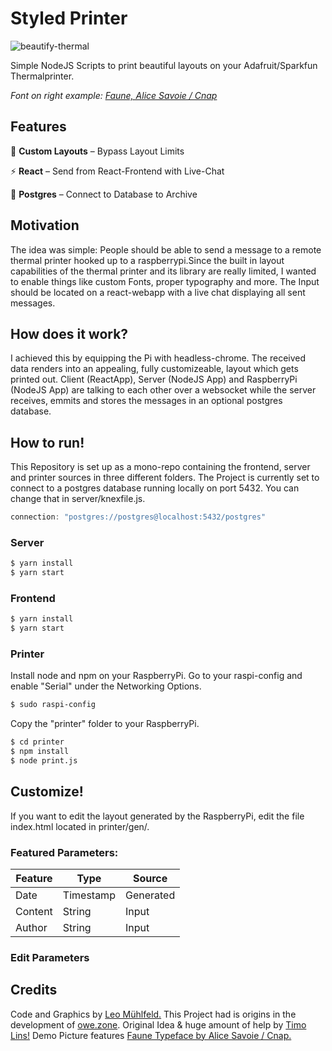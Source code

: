 # Styled Printer

![beautify-thermal](https://user-images.githubusercontent.com/22169889/81113336-5837d180-8f20-11ea-8d49-2959c4b36c8b.jpg)

Simple NodeJS Scripts to print beautiful layouts on your Adafruit/Sparkfun Thermalprinter.

_Font on right example: [Faune, Alice Savoie / Cnap](http://www.cnap.graphismeenfrance.fr/faune/en.html)_

## Features
🎨 **Custom Layouts** – Bypass Layout Limits

⚡️ **React** – Send from React-Frontend with Live-Chat  

🐘 **Postgres** – Connect to Database to Archive

## Motivation
The idea was simple: People should be able to send a message to a remote thermal printer hooked up to a raspberrypi.Since the built in layout capabilities of the thermal printer and its library are really limited, I wanted to enable things like custom Fonts, proper typography and more. The Input should be located on a react-webapp with a live chat displaying all sent messages.

## How does it work?
I achieved this by equipping the Pi with headless-chrome. The received data renders into an appealing, fully customizeable, layout which gets printed out. Client (ReactApp), Server (NodeJS App) and RaspberryPi (NodeJS App) are talking to each other over a websocket while the server receives, emmits and stores the messages in an optional postgres database.

## How to run!
This Repository is set up as a mono-repo containing the frontend, server and printer sources in three different folders. The Project is currently set to connect to a postgres database running locally on port 5432. You can change that in server/knexfile.js.
```javascript
connection: "postgres://postgres@localhost:5432/postgres"
```
### Server
```bash
$ yarn install
$ yarn start
```

### Frontend
```bash
$ yarn install
$ yarn start
```

### Printer
Install node and npm on your RaspberryPi. Go to your raspi-config and enable "Serial" under the Networking Options.
```bash
$ sudo raspi-config
```
Copy the "printer" folder to your RaspberryPi.
```bash
$ cd printer
$ npm install
$ node print.js
```

## Customize!
If you want to edit the layout generated by the RaspberryPi, edit the file index.html located in printer/gen/.

### Featured Parameters:

Feature | Type | Source
------- | ---- | ------
Date | Timestamp | Generated
Content | String | Input
Author | String | Input

### Edit Parameters

## Credits
Code and Graphics by [Leo Mühlfeld.](https://leomuehlfeld.at) This Project had is origins in the development of [owe.zone](https://timo.sh/owezone/). Original Idea & huge amount of help by [Timo Lins!](https://timo.sh) Demo Picture features [Faune Typeface by Alice Savoie / Cnap.](http://www.cnap.graphismeenfrance.fr/faune/en.html)
